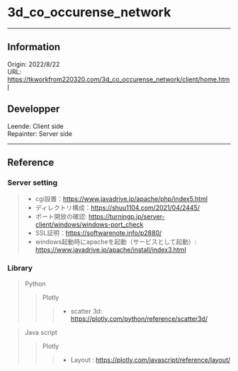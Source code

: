 # 3d_co_occurense_network

---
## Information

Origin: 2022/8/22  
URL: https://tkworkfrom220320.com/3d_co_occurense_network/client/home.html  

## Developper  
Leende: Client side  
Repainter: Server side  

---
## Reference
### Server setting  
> - cgi設置：https://www.javadrive.jp/apache/php/index5.html  
>- ディレクトリ構成：https://shuu1104.com/2021/04/2445/  
>- ポート開放の確認: https://turningp.jp/server-client/windows/windows-port_check  
>- SSL証明：https://softwarenote.info/p2880/  
>- windows起動時にapacheを起動（サービスとして起動）: https://www.javadrive.jp/apache/install/index3.html  


### Library  
> Python
>> Plotly  
>>>- scatter 3d: https://plotly.com/python/reference/scatter3d/

>Java script  
>>Plotly
>>>- Layout : https://plotly.com/javascript/reference/layout/
